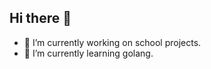 ## Hi there 👋
- 🔭 I’m currently working on school projects.
- 🌱 I’m currently learning golang.

<!--
**egcin/egcin** is a ✨ _special_ ✨ repository because its `README.md` (this file) appears on your GitHub profile.

Here are some ideas to get you started:


-->
